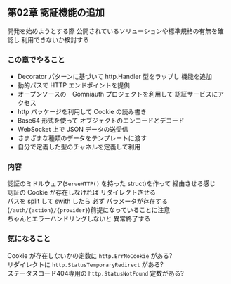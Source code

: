 ## 第02章 認証機能の追加
開発を始めようとする際 公開されているソリューションや標準規格の有無を確認し 利用できないか検討する  

### この章でやること
- Decorator パターンに基づいて http.Handler 型をラップし 機能を追加  
- 動的パスで HTTP エンドポイントを提供  
- オープンソースの　Gomniauth プロジェクトを利用して 認証サービスにアクセス  
- http パッケージを利用して Cookie の読み書き  
- Base64 形式を使って オブジェクトのエンコードとデコード  
- WebSocket 上で JSON データの送受信  
- さまざまな種類のデータをテンプレートに渡す  
- 自分で定義した型のチャネルを定義して利用  

### 内容
認証のミドルウェア(`ServeHTTP()` を持った struct)を作って 経由させる感じ  
認証の Cookie が存在しなければ リダイレクトさせる  
パスを split して swith したら 必ず パラメータが存在する(`/auth/{action}/{provider}`)前提になっていることに注意  
ちゃんとエラーハンドリングしないと 異常終了する  

### 気になること
Cookie が存在しないかの定数に `http.ErrNoCookie` がある?  
リダイレクトに `http.StatusTemporaryRedirect` がある?  
ステータスコード404専用の `http.StatusNotFound` 定数がある?  
